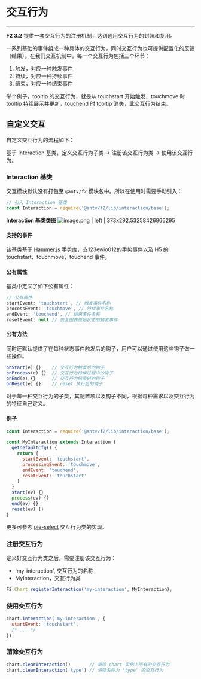 <!--
index: 19
title: 自定义 Interaction
resource:
  jsFiles:
    - ${url.f2}
-->

# 交互行为

---

**F2 3.2** 提供一套交互行为的注册机制，达到通用交互行为的封装和复用。

一系列基础的事件组成一种具体的交互行为，同时交互行为也可提供配置化的反馈（结果）。在我们交互机制中，每一个交互行为包括三个环节：

1. 触发，对应一种触发事件
2. 持续，对应一种持续事件
3. 结束，对应一种结束事件

举个例子，tooltip 的交互行为，就是从 touchstart 开始触发，touchmove 时 tooltip 持续展示并更新，touchend 时 tooltip 消失，此交互行为结束。


## 自定义交互
自定义交互行为的流程如下：

基于 Interaction 基类，定义交互行为子类 -> 注册该交互行为类 -> 使用该交互行为。

### Interaction 基类

交互模块默认没有打包至 `@antv/f2` 模块包中。所以在使用时需要手动引入：

```js
// 引入 Interaction 基类
const Interaction = require('@antv/f2/lib/interaction/base');
```

**Interaction 基类类图**
![image.png | left | 373x292.53258426966295](https://cdn.yuque.com/lark/0/2018/png/514/1528884080667-1f0ae7ee-df62-4dd6-94e3-f56525be3d62.png "")


#### 支持的事件

该基类基于 [Hammer.js](http://hammerjs.github.io/) 手势库，支123ewio012的手势事件以及 H5 的 touchstart、touchmove、touchend 事件。

#### 公有属性

基类中定义了如下公有属性：

```js
// 公有属性
startEvent: 'touchstart', // 触发事件名称
processEvent: 'touchmove', // 持续事件名称
endEvent: 'touchend', // 结束事件名称
resetEvent: null // 恢复图表原始状态的触发事件
```

#### 公有方法
<!--
以下公有方法需要在各个交互子类中实现：

```js
start(e) {}    // 事件触发时的处理函数，对应 startEvent
process(e) {}  // 事件持续过程中的处理函数，对应 processEvent
end(e) {}      // 事件结束时的处理函数，对应 endEvent
reset(e) {}    // reset 事件的处理函数，对应 resetEvent
```
-->

同时还默认提供了在每种状态事件触发后的钩子，用户可以通过使用这些钩子做一些操作。

```js
onStart(e) {}    // 交互行为触发后的钩子
onProcess(e) {}  // 交互行为持续过程中的钩子
onEnd(e) {}      // 交互行为结束时的钩子
onReset(e) {}    // reset 执行后的钩子
```

对于每一种交互行为的子类，其配置项以及钩子不同，根据每种需求以及交互行为的特征自己定义。

#### 例子

```js
const Interaction = require('@antv/f2/lib/interaction/base');

const MyInteraction extends Interaction {
  getDefaultCfg() {
    return {
      startEvent: 'touchstart',
      processingEvent: 'touchmove',
      endEvent: 'touchend',
      resetEvent: 'touchstart'
    }
  }
  start(ev) {}
  process(ev) {}
  end(ev) {}
  reset(ev) {}
}
```

更多可参考 [pie-select](https://github.com/antvis/f2/blob/develop/src/interaction/pie-select.js) 交互行为类的实现。


### 注册交互行为

定义好交互行为类之后，需要注册该交互行为：

* 'my-interaction', 交互行为的名称
* MyInteraction，交互行为类

```js
F2.Chart.registerInteraction('my-interaction', MyInteraction);
```

### 使用交互行为

```js
chart.interaction('my-interaction', {
  startEvent: 'touchstart',
  /* ... */
});
```

### 清除交互行为

```js
chart.clearInteraction()       // 清除 chart 实例上所有的交互行为
chart.clearInteraction('type') // 清除名称为 'type' 的交互行为
```

